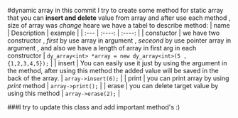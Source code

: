 #dynamic array
in this commit I try to create some method for static array that you can **insert and delete** value from array and after use each method , size of array was *change*
heare we have a tabel to describe method:
| name | Description | example |
| :---        |    :----:   |    :----:    |
| constuctor | we have two constructor , *first* by use array in argument , *seceond* by use pointer array in argument , and also we have a length of array in first arg in each constructor | `dy_array<int> *array = new dy_array<int>(5 , {1,2,3,4,5});` |
| insert | You can easily use it just by using the argument in the method, after using this method the added value will be saved in the back of the array. | `array->insert(6);` |
| print | you can print array by using *print* method | `array->print();` |
| erase | you can delete target value by using this method | `array->erase(2);` |

###I try to update this class and add important method's :)
